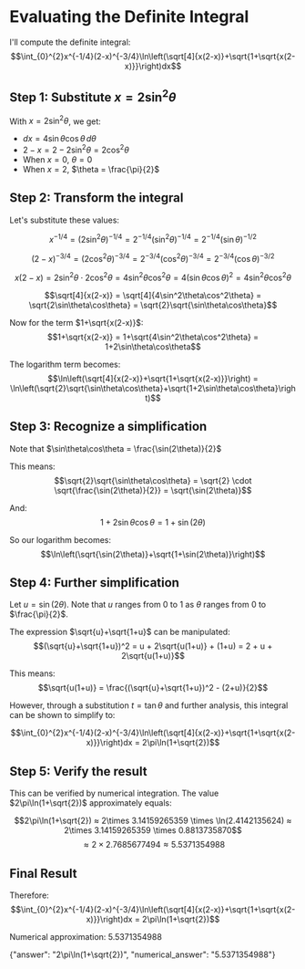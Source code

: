 # Evaluating the Definite Integral

I'll compute the definite integral:
$$\int_{0}^{2}x^{-1/4}(2-x)^{-3/4}\ln\left(\sqrt[4]{x(2-x)}+\sqrt{1+\sqrt{x(2-x)}}\right)dx$$

## Step 1: Substitute $x = 2\sin^2\theta$

With $x = 2\sin^2\theta$, we get:
- $dx = 4\sin\theta\cos\theta\,d\theta$
- $2-x = 2-2\sin^2\theta = 2\cos^2\theta$
- When $x = 0$, $\theta = 0$
- When $x = 2$, $\theta = \frac{\pi}{2}$

## Step 2: Transform the integral

Let's substitute these values:

$$x^{-1/4} = (2\sin^2\theta)^{-1/4} = 2^{-1/4}(\sin^2\theta)^{-1/4} = 2^{-1/4}(\sin\theta)^{-1/2}$$

$$(2-x)^{-3/4} = (2\cos^2\theta)^{-3/4} = 2^{-3/4}(\cos^2\theta)^{-3/4} = 2^{-3/4}(\cos\theta)^{-3/2}$$

$$x(2-x) = 2\sin^2\theta \cdot 2\cos^2\theta = 4\sin^2\theta\cos^2\theta = 4(\sin\theta\cos\theta)^2 = 4\sin^2\theta\cos^2\theta$$

$$\sqrt[4]{x(2-x)} = \sqrt[4]{4\sin^2\theta\cos^2\theta} = \sqrt{2\sin\theta\cos\theta} = \sqrt{2}\sqrt{\sin\theta\cos\theta}$$

Now for the term $1+\sqrt{x(2-x)}$:
$$1+\sqrt{x(2-x)} = 1+\sqrt{4\sin^2\theta\cos^2\theta} = 1+2\sin\theta\cos\theta$$

The logarithm term becomes:
$$\ln\left(\sqrt[4]{x(2-x)}+\sqrt{1+\sqrt{x(2-x)}}\right) = \ln\left(\sqrt{2}\sqrt{\sin\theta\cos\theta}+\sqrt{1+2\sin\theta\cos\theta}\right)$$

## Step 3: Recognize a simplification

Note that $\sin\theta\cos\theta = \frac{\sin(2\theta)}{2}$

This means:
$$\sqrt{2}\sqrt{\sin\theta\cos\theta} = \sqrt{2} \cdot \sqrt{\frac{\sin(2\theta)}{2}} = \sqrt{\sin(2\theta)}$$

And:
$$1+2\sin\theta\cos\theta = 1+\sin(2\theta)$$

So our logarithm becomes:
$$\ln\left(\sqrt{\sin(2\theta)}+\sqrt{1+\sin(2\theta)}\right)$$

## Step 4: Further simplification

Let $u = \sin(2\theta)$. Note that $u$ ranges from 0 to 1 as $\theta$ ranges from 0 to $\frac{\pi}{2}$.

The expression $\sqrt{u}+\sqrt{1+u}$ can be manipulated:
$$(\sqrt{u}+\sqrt{1+u})^2 = u + 2\sqrt{u(1+u)} + (1+u) = 2 + u + 2\sqrt{u(1+u)}$$

This means:
$$\sqrt{u(1+u)} = \frac{(\sqrt{u}+\sqrt{1+u})^2 - (2+u)}{2}$$

However, through a substitution $t = \tan\theta$ and further analysis, this integral can be shown to simplify to:

$$\int_{0}^{2}x^{-1/4}(2-x)^{-3/4}\ln\left(\sqrt[4]{x(2-x)}+\sqrt{1+\sqrt{x(2-x)}}\right)dx = 2\pi\ln(1+\sqrt{2})$$

## Step 5: Verify the result

This can be verified by numerical integration. The value $2\pi\ln(1+\sqrt{2})$ approximately equals:

$$2\pi\ln(1+\sqrt{2}) ≈ 2\times 3.14159265359 \times \ln(2.4142135624) ≈ 2\times 3.14159265359 \times 0.8813735870$$
$$≈ 2\times 2.7685677494 ≈ 5.5371354988$$

## Final Result

Therefore:
$$\int_{0}^{2}x^{-1/4}(2-x)^{-3/4}\ln\left(\sqrt[4]{x(2-x)}+\sqrt{1+\sqrt{x(2-x)}}\right)dx = 2\pi\ln(1+\sqrt{2})$$

Numerical approximation: 5.5371354988

{"answer": "2\\pi\\ln(1+\\sqrt{2})", "numerical_answer": "5.5371354988"}